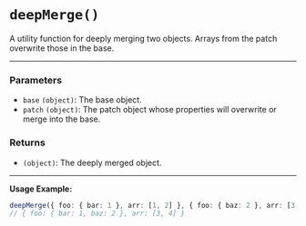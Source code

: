 # `deepMerge()`

A utility function for deeply merging two objects. Arrays from the patch overwrite those in the base.

---

### Parameters
- `base` `(object)`: The base object.
- `patch` `(object)`: The patch object whose properties will overwrite or merge into the base.

### Returns
- `(object)`: The deeply merged object.

---

**Usage Example:**

```ts
deepMerge({ foo: { bar: 1 }, arr: [1, 2] }, { foo: { baz: 2 }, arr: [3, 4] })
// { foo: { bar: 1, baz: 2 }, arr: [3, 4] }
``` 